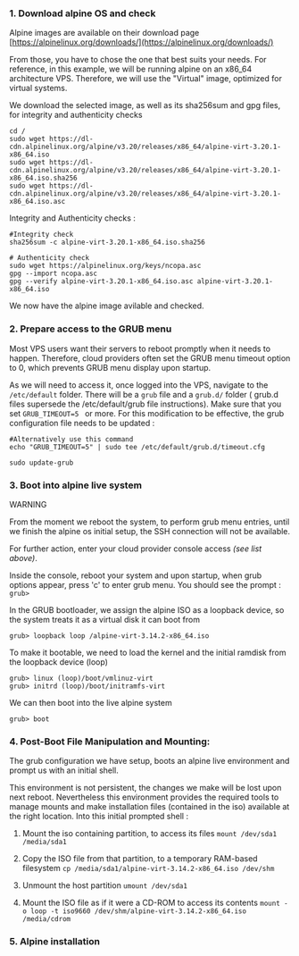 
### 1. Download alpine OS  and check

Alpine images are available on their download page [https://alpinelinux.org/downloads/](https://alpinelinux.org/downloads/)

From those, you have to chose the one that best suits your needs. For reference, in this example, we will be running alpine on an x86_64 architecture VPS. Therefore, we will use the "Virtual" image, optimized for virtual systems.  

We download the selected image, as well as its sha256sum and gpg files, for integrity and authenticity checks



```
cd /
sudo wget https://dl-cdn.alpinelinux.org/alpine/v3.20/releases/x86_64/alpine-virt-3.20.1-x86_64.iso 
sudo wget https://dl-cdn.alpinelinux.org/alpine/v3.20/releases/x86_64/alpine-virt-3.20.1-x86_64.iso.sha256 
sudo wget https://dl-cdn.alpinelinux.org/alpine/v3.20/releases/x86_64/alpine-virt-3.20.1-x86_64.iso.asc
```

Integrity and Authenticity checks :

```
#Integrity check 
sha256sum -c alpine-virt-3.20.1-x86_64.iso.sha256

# Authenticity check
sudo wget https://alpinelinux.org/keys/ncopa.asc
gpg --import ncopa.asc 
gpg --verify alpine-virt-3.20.1-x86_64.iso.asc alpine-virt-3.20.1-x86_64.iso
```
We now have the alpine image avilable and checked.

### 2. Prepare access to the GRUB menu 

Most VPS users want their servers to reboot promptly when it needs to happen. Therefore, cloud providers often set the GRUB menu timeout option to 0, which prevents GRUB menu display upon startup.

As we will need to access it, once logged into the VPS, navigate to the `/etc/default` folder.
There will be a `grub` file and a `grub.d/` folder ( grub.d files supersede the /etc/default/grub file instructions). Make sure that you set ```GRUB_TIMEOUT=5 ``` or more.
For this modification to be effective, the grub configuration file needs to be updated :

```
#Alternatively use this command
echo "GRUB_TIMEOUT=5" | sudo tee /etc/default/grub.d/timeout.cfg

sudo update-grub
```


### 3. Boot into alpine live system

>
WARNING

From the moment we reboot the system, to perform grub menu entries, until we finish the alpine os initial setup, the SSH connection will not be available.
>

For further action, enter your cloud provider console access *(see list above)*.

Inside the console, reboot your system and upon startup, when grub options appear, press 'c' to enter grub menu.
You should see the prompt :\
`grub>`

In the GRUB bootloader, we assign the alpine ISO as a loopback device, so the system treats it as a virtual disk it can boot from

```grub> loopback loop /alpine-virt-3.14.2-x86_64.iso```

To make it bootable, we need to load the kernel and the initial ramdisk from the loopback device (loop)

```
grub> linux (loop)/boot/vmlinuz-virt
grub> initrd (loop)/boot/initramfs-virt
```

We can then boot into the live alpine system

`grub> boot`


### 4. Post-Boot File Manipulation and Mounting:

The grub configuration we have setup, boots an alpine live environment and prompt us with an initial shell. 

This environment is not persistent, the changes we make will be lost upon next reboot.
Nevertheless this environment provides the required tools to manage mounts and make installation files (contained in the iso) available at the right location.
Into this initial prompted shell :

1. Mount the iso containing partition, to access its files
```mount /dev/sda1 /media/sda1```

2. Copy the ISO file from that partition, to a temporary RAM-based filesystem
```cp /media/sda1/alpine-virt-3.14.2-x86_64.iso /dev/shm```

3. Unmount the host partition
```umount /dev/sda1```

4. Mount the ISO file as if it were a CD-ROM to access its contents
```mount -o loop -t iso9660 /dev/shm/alpine-virt-3.14.2-x86_64.iso /media/cdrom```





### 5. Alpine installation




